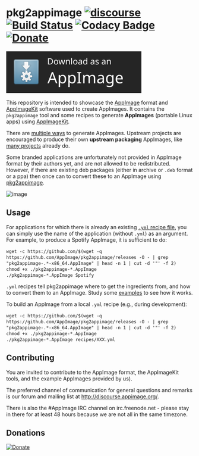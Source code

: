 # pkg2appimage [![discourse](https://img.shields.io/badge/forum-discourse-orange.svg)](http://discourse.appimage.org) [![Build Status](https://travis-ci.org/AppImage/pkg2appimage.svg)](https://travis-ci.org/AppImage/pkg2appimage) [![Codacy Badge](https://api.codacy.com/project/badge/Grade/0e7dd241a1bf44af9eebc80fd2c71763)](https://www.codacy.com/app/AppImage/pkg2appimage?utm_source=github.com&amp;utm_medium=referral&amp;utm_content=AppImage/pkg2appimage&amp;utm_campaign=Badge_Grade) [![Donate](https://img.shields.io/badge/Donate-PayPal-green.svg)](https://www.paypal.com/cgi-bin/webscr?cmd=_s-xclick&hosted_button_id=ZT9CL8M5TJU72)

[![Download as an AppImage](https://raw.githubusercontent.com/KhushrajRathod/KhushrajRathod/master/download-appimage.svg)](../../releases/tag/continuous)
 
This repository is intended to showcase the [AppImage](http://appimage.org) format and [AppImageKit](https://github.com/probonopd/AppImageKit) software used to create AppImages. It contains the `pkg2appimage` tool and some recipes to generate __AppImages__ (portable Linux apps) using [AppImageKit](https://github.com/probonopd/appimagekit).

There are [multiple ways](https://github.com/probonopd/AppImageKit/wiki/Creating-AppImages) to generate AppImages.  Upstream projects are encouraged to produce their own __upstream packaging__ AppImages, like [many projects](https://appimage.github.io) already do.

Some branded applications are unfortunately not provided in AppImage format by their authors yet, and are not allowed to be redistributed. However, if there are existing deb packages (either in archive or `.deb` format or a ppa) then once can to convert these to an AppImage using [pkg2appimage](../../releases/tag/continuous).

![image](https://user-images.githubusercontent.com/2480569/91085594-3aac8600-e63d-11ea-8c2e-a648e6ef3fdb.png)

## Usage

For applications for which there is already an existing [`.yml` recipe file](../../tree/master/recipes), you can simply use the name of the application (without `.yml`) as an argument. For example, to produce a Spotify AppImage, it is sufficient to do:

```
wget -c https://github.com/$(wget -q https://github.com/AppImage/pkg2appimage/releases -O - | grep "pkg2appimage-.*-x86_64.AppImage" | head -n 1 | cut -d '"' -f 2)
chmod +x ./pkg2appimage-*.AppImage
./pkg2appimage-*.AppImage Spotify
```

`.yml` recipes tell pkg2appimage where to get the ingredients from, and how to convert them to an AppImage. Study some [examples](https://github.com/AppImage/AppImages/tree/master/recipes) to see how it works.

To build an AppImage from a local `.yml` recipe (e.g., during development):

```
wget -c https://github.com/$(wget -q https://github.com/AppImage/pkg2appimage/releases -O - | grep "pkg2appimage-.*-x86_64.AppImage" | head -n 1 | cut -d '"' -f 2)
chmod +x ./pkg2appimage-*.AppImage
./pkg2appimage-*.AppImage recipes/XXX.yml
```

## Contributing

You are invited to contribute to the AppImage format, the AppImageKit tools, and the example AppImages provided by us).

The preferred channel of communication for general questions and remarks is our forum and mailing list at http://discourse.appimage.org/.

There is also the #AppImage IRC channel on irc.freenode.net - please stay in there for at least 48 hours because we are not all in the same timezone.

## Donations

[![Donate](https://www.paypalobjects.com/en_US/i/btn/btn_donateCC_LG.gif)](https://www.paypal.com/cgi-bin/webscr?cmd=_s-xclick&hosted_button_id=ZT9CL8M5TJU72)
